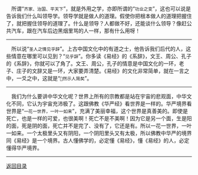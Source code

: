 &emsp;所谓“``齐家、治国、平天下``”，就是外用之学，亦即所谓的“``功业之变``”，这也可以说是告诉我们什么叫领导学。领导学就是做人的道理。假使你把根本做人的道理把握住了，就把握住领导的道理了。什么是领导？人都做不好，还能谈什么领导？像赶公共汽车，跟在汽车后边黑烟里骂的人一样，那有什么用呀！
___
&emsp;所以说“``圣人之情见乎辞``”。上古中国文化中的有道之士，他告诉我们后代的人，这些情意在哪里可以见到？“``见乎辞``”。你多读《易经》的《系辞》，文王、周公、孔子的《系辞》，你就可以了角了。文王、周公，孔子的情意是中国文化的一环，老子、庄子的文辞又是一环，大家要弄清楚。《易经》的文化非常简单，就在一言之中，一爻之中，这就是“``然示人简矣``”。
___
&emsp;我们为什么要讲中华文化呢？世界上所有的宗教都是站在宇宙的悲观面，中华文化不同，它认为宇宙充沛极了。这跟佛教《华严经》看世界是一样的。华严境界看世界是“``一花一世界，一叶一如来``”，充满了美丽幸福，这个世界是真善美的。即使是死亡，也是一样的可爱，也很美啊！死亡不是不美啊！因为它是另一个面，生是阳的面，死是阴的面，死亡并不是完了、没有了，它还是有。所以一花一世界，一叶一如来。一个太极里头又有阴阳，一个阴阳里头又有太极，所以佛教中华严的境界同《易经》是一个境界。古人懂佛学的，必定懂《易经》，懂《易经》的人，必定懂得华严境界。
___
[返回目录](../../master/README.md#目录)